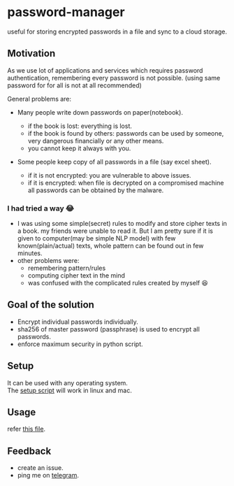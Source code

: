# password-manager

useful for storing encrypted passwords in a file and sync to a cloud storage.

## Motivation
As we use lot of applications and services which requires password authentication, remembering every password is not possible. (using same password for for all is not at all recommended)

General problems are:
- Many people write down passwords on paper(notebook).
    - if the book is lost: everything is lost.
    - if the book is found by others: passwords can be used by someone,
    very dangerous financially or any other means.
    - you cannot keep it always with you.

- Some people keep copy of all passwords in a file (say excel sheet).
    - if it is not encrypted: you are vulnerable to above issues.
    - if it is encrypted: when file is decrypted on a compromised machine all
    passwords can be obtained by the malware.

### I had tried a way 😂
- I was using some simple(secret) rules to modify and store cipher texts in a book.
my friends were unable to read it. But I am pretty sure if it is given to computer(may be simple NLP model) with few known(plain/actual) texts, whole pattern can be found out in few minutes.  
- other problems were:
    - remembering pattern/rules
    - computing cipher text in the mind
    - was confused with the complicated rules created by myself 😆


## Goal of the solution

- Encrypt individual passwords individually.
- sha256 of master password (passphrase) is used to encrypt all passwords.
- enforce maximum security in python script.

## Setup
It can be used with any operating system.  
The [setup script](setup.sh) will work in linux and mac.

## Usage
refer [this file](encr-decr/USAGE.md).

## Feedback
- create an issue.
- ping me on [telegram](t.me/ashwahegde).
